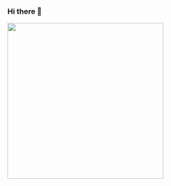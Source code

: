 ### Hi there 👋

<p>
  <a href="https://vaunt.dev">
    <img src="https://api.vaunt.dev/v1/github/entities/morris-j/contributions?format=svg&private=true" width="350" />
  </a>
</p>

<!-- <p>
  <img src="https://api.vaunt.dev/v1/github/entities/morris-j/achievements?format=svg&limit=3" width="350" />
</p> -->
